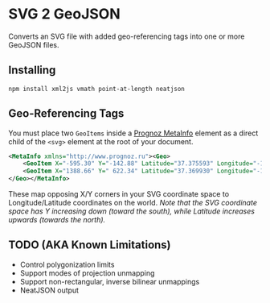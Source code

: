 # SVG 2 GeoJSON

Converts an SVG file with added geo-referencing tags into one or more GeoJSON files.


## Installing

`npm install xml2js vmath point-at-length neatjson`


## Geo-Referencing Tags

You must place two `GeoItems` inside a [Prognoz MetaInfo](http://help.prognoz.com/8.0/en/mergedProjects/Specifications/svgmapspecification/structure/svgmap_structure.htm) element as a direct child of the `<svg>` element at the root of your document.

~~~xml
<MetaInfo xmlns="http://www.prognoz.ru"><Geo>
	<GeoItem X="-595.30" Y="-142.88" Latitude="37.375593" Longitude="-121.977795"/>
	<GeoItem X="1388.66" Y=" 622.34" Latitude="37.369930" Longitude="-121.959404"/>
</Geo></MetaInfo>
~~~

These map opposing X/Y corners in your SVG coordinate space to Longitude/Latitude coordinates on the world. _Note that the SVG coordinate space has Y increasing down (toward the south), while Latitude increases upwards (towards the north)._

## TODO (AKA Known Limitations)

* Control polygonization limits
* Support modes of projection unmapping
* Support non-rectangular, inverse bilinear unmappings
* NeatJSON output